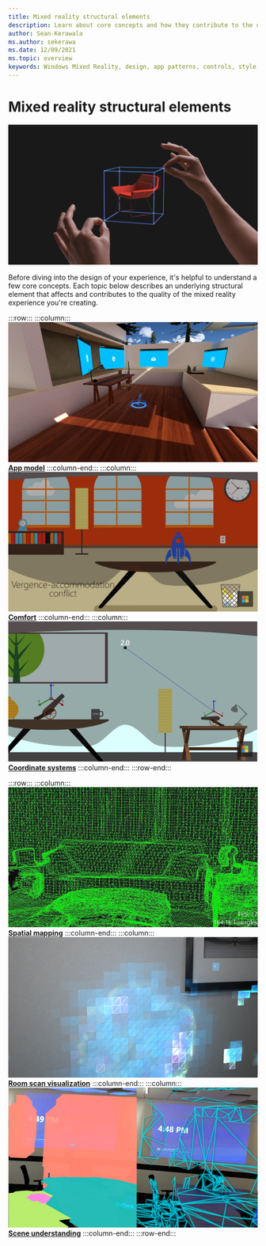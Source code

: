 ```yaml
---
title: Mixed reality structural elements
description: Learn about core concepts and how they contribute to the quality of the mixed reality experiences you're creating for your users.
author: Sean-Kerawala
ms.author: sekerawa
ms.date: 12/09/2021
ms.topic: overview
keywords: Windows Mixed Reality, design, app patterns, controls, style, HoloLens, interaction, UX elements, behaviors, building blocks, mixed reality headset, windows mixed reality headset, virtual reality headset, HoloLens, MRTK, Mixed Reality Toolkit, comfort, app model, coordinate, holographic frame
---
```


# Mixed reality structural elements

![Direct manipulation with hands](images/05_CoreConcepts.png)

Before diving into the design of your experience, it's helpful to understand a few core concepts. Each topic below describes an underlying structural element that affects and contributes to the quality of the mixed reality experience you're creating.

:::row:::
    :::column:::
        [![App model](images/teleportation-640px.png)](app-model.md)
        **[App model](app-model.md)**
    :::column-end:::
    :::column:::
       [![Comfort](images/comfort-chart.PNG)](comfort.md)
        **[Comfort](comfort.md)**
    :::column-end:::
    :::column:::
        [![Coordinate systems](images/coordinate-systems.PNG)](coordinate-systems.md)
        **[Coordinate systems](coordinate-systems.md)**
    :::column-end:::
:::row-end:::

:::row:::
    :::column:::
        [![Spatial mapping](images/surfacereconstruction.jpg)](spatial-mapping.md)
        **[Spatial mapping](spatial-mapping.md)**
    :::column-end:::
    :::column:::
        [![Room scan visualization](images/sr-mixedworld-140429-8pm-00068-1000px.png)](room-scan-visualization.md)
        **[Room scan visualization](room-scan-visualization.md)**
    :::column-end:::
    :::column:::
        [![Scene understanding](images/scene-understanding.png)](scene-understanding.md)
        **[Scene understanding](scene-understanding.md)**
    :::column-end:::
:::row-end:::

<br>

